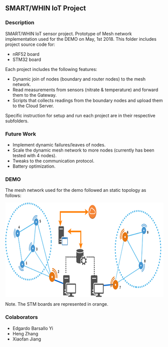 ## SMART/WHIN IoT Project

### Description

SMART/WHIN IoT sensor project. Prototype of Mesh network implementation used for the DEMO on May, 1st 2018. This folder includes project source code for:
 * nRF52 board
 * STM32 board

Each project includes the following features:
 * Dynamic join of nodes (boundary and router nodes) to the mesh network. 
 * Read measurements from sensors (nitrate & temperature) and forward them to the Gateway.
 * Scripts that collects readings from the boundary nodes and upload them to the Cloud Server.

Specific instruction for setup and run each project are in their respective subfolders.

### Future Work

 * Implement dynamic failures/leaves of nodes.
 * Scale the dynamic mesh network to more nodes (currently has been tested with 4 nodes).
 * Tweaks to the communication protocol.
 * Battery optimization.

### DEMO

The mesh network used for the demo followed an static topology as follows:

<img height="300" src="./imgs/topology.png" align="middle">

Note. The STM boards are represented in orange.

### Colaborators

 * Edgardo Barsallo Yi
 * Heng Zhang
 * Xiaofan Jiang
